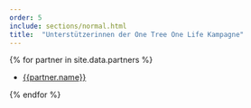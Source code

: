 ```yaml
---
order: 5
include: sections/normal.html
title:  "Unterstützerinnen der One Tree One Life Kampagne"
---
```

{% for partner in site.data.partners %}

- [{{partner.name}}](partner.link)

{% endfor %}
